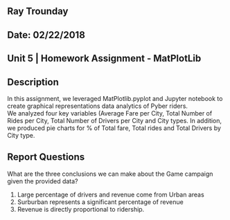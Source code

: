 ## Ray Trounday
## Date: 02/22/2018
## Unit 5 | Homework Assignment - MatPlotLib


## Description

In this assignment,  we leveraged MatPlotlib.pyplot and Jupyter notebook to create graphical representations data analytics of Pyber riders.  
We analyzed four key variables (Average Fare per City, Total Number of Rides per City, Total Number of Drivers per City and City types.  In
addition, we produced pie charts for % of Total fare, Total rides and Total Drivers by City type.  


## Report Questions

What are the three conclusions we can make about the Game campaign given the provided data?

1. Large percentage of drivers and revenue come from Urban areas
2. Surburban represents a significant percentage of revenue
3. Revenue is directly proportional to ridership.
